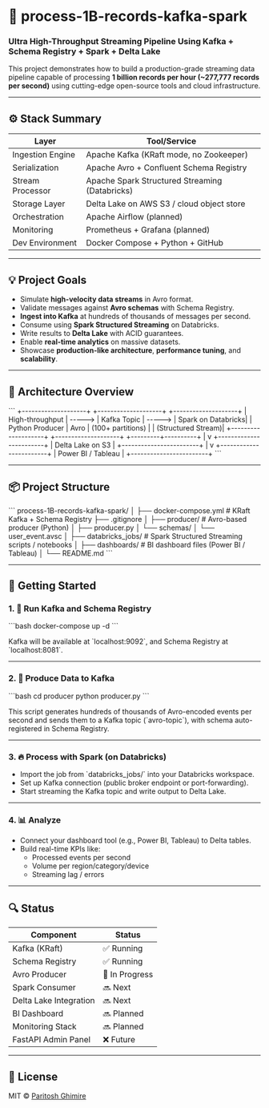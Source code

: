 # 🚀 process-1B-records-kafka-spark

### Ultra High-Throughput Streaming Pipeline Using Kafka + Schema Registry + Spark + Delta Lake

This project demonstrates how to build a production-grade streaming data pipeline capable of processing **1 billion records per hour (~277,777 records per second)** using cutting-edge open-source tools and cloud infrastructure.

---

## ⚙️ Stack Summary

| Layer              | Tool/Service                          |
|--------------------|----------------------------------------|
| Ingestion Engine   | Apache Kafka (KRaft mode, no Zookeeper) |
| Serialization      | Apache Avro + Confluent Schema Registry |
| Stream Processor   | Apache Spark Structured Streaming (Databricks) |
| Storage Layer      | Delta Lake on AWS S3 / cloud object store |
| Orchestration      | Apache Airflow (planned)                |
| Monitoring         | Prometheus + Grafana (planned)          |
| Dev Environment    | Docker Compose + Python + GitHub        |

---

## 💡 Project Goals

- Simulate **high-velocity data streams** in Avro format.
- Validate messages against **Avro schemas** with Schema Registry.
- **Ingest into Kafka** at hundreds of thousands of messages per second.
- Consume using **Spark Structured Streaming** on Databricks.
- Write results to **Delta Lake** with ACID guarantees.
- Enable **real-time analytics** on massive datasets.
- Showcase **production-like architecture**, **performance tuning**, and **scalability**.

---

## 🧱 Architecture Overview

\`\`\`
+--------------------+        +--------------------+         +--------------------+
| High-throughput    | -----> |   Kafka Topic      | ----->  |  Spark on Databricks|
| Python Producer    |  Avro  | (100+ partitions)  |         |  (Structured Stream)|
+--------------------+        +--------------------+         +---------+----------+
                                                               |
                                                               v
                                                  +------------------------+
                                                  |   Delta Lake on S3     |
                                                  +------------------------+
                                                               |
                                                               v
                                                  +------------------------+
                                                  |  Power BI / Tableau    |
                                                  +------------------------+
\`\`\`

---

## 📦 Project Structure

\`\`\`
process-1B-records-kafka-spark/
│
├── docker-compose.yml         # KRaft Kafka + Schema Registry
├── .gitignore
│
├── producer/                  # Avro-based producer (Python)
│   ├── producer.py
│   └── schemas/
│       └── user_event.avsc
│
├── databricks_jobs/           # Spark Structured Streaming scripts / notebooks
│
├── dashboards/                # BI dashboard files (Power BI / Tableau)
│
└── README.md
\`\`\`

---

## 🚀 Getting Started

### 1. 🐳 Run Kafka and Schema Registry

\`\`\`bash
docker-compose up -d
\`\`\`

Kafka will be available at \`localhost:9092\`, and Schema Registry at \`localhost:8081\`.

---

### 2. 🧪 Produce Data to Kafka

\`\`\`bash
cd producer
python producer.py
\`\`\`

This script generates hundreds of thousands of Avro-encoded events per second and sends them to a Kafka topic (\`avro-topic\`), with schema auto-registered in Schema Registry.

---

### 3. 🔥 Process with Spark (on Databricks)

- Import the job from \`databricks_jobs/\` into your Databricks workspace.
- Set up Kafka connection (public broker endpoint or port-forwarding).
- Start streaming the Kafka topic and write output to Delta Lake.

---

### 4. 📊 Analyze

- Connect your dashboard tool (e.g., Power BI, Tableau) to Delta tables.
- Build real-time KPIs like:
  - Processed events per second
  - Volume per region/category/device
  - Streaming lag / errors

---

## 🔍 Status

| Component                | Status     |
|--------------------------|------------|
| Kafka (KRaft)            | ✅ Running |
| Schema Registry          | ✅ Running |
| Avro Producer            | 🔄 In Progress |
| Spark Consumer           | 🔜 Next |
| Delta Lake Integration   | 🔜 Next |
| BI Dashboard             | 🔜 Planned |
| Monitoring Stack         | 🔜 Planned |
| FastAPI Admin Panel      | ❌ Future |

---

## 📜 License

MIT © [Paritosh Ghimire](https://github.com/psgpyc)
